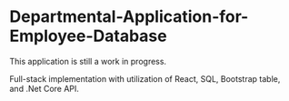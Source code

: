 # Departmental-Application-for-Employee-Database
This application is still a work in progress.

Full-stack implementation with utilization of React, SQL, Bootstrap table, and .Net Core API.
